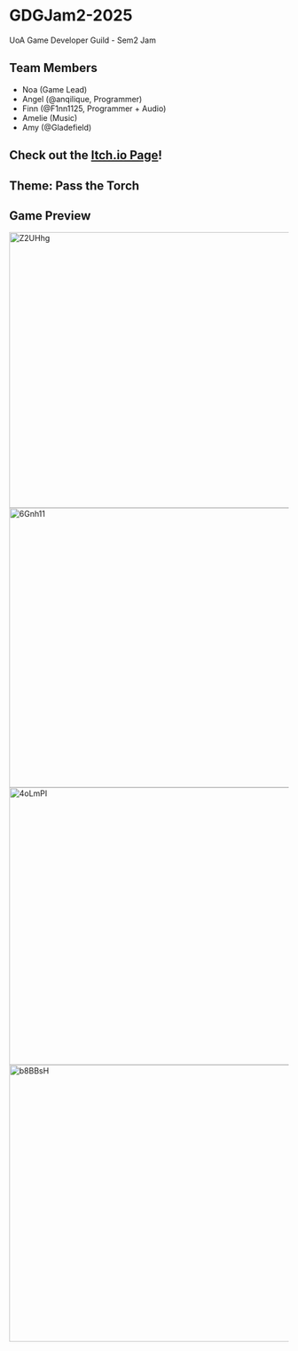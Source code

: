 # GDGJam2-2025
UoA Game Developer Guild - Sem2 Jam

## Team Members
- Noa (Game Lead)
- Angel (@anqilique, Programmer)
- Finn (@F1nn1125, Programmer + Audio)
- Amelie (Music)
- Amy (@Gladefield)

## Check out the [Itch.io Page](https://anqilique.itch.io/unamed-cats-game)!
## Theme: Pass the Torch


## Game Preview
<img width="899" height="496" alt="Z2UHhg" src="https://github.com/user-attachments/assets/d486a583-7f08-47f7-9471-9cc267d2e26c" />
<img width="904" height="503" alt="6Gnh11" src="https://github.com/user-attachments/assets/a1a3347c-63b5-4de8-883b-e5ab366f28ce" />
<img width="914" height="499" alt="4oLmPI" src="https://github.com/user-attachments/assets/2b3ff4c1-9623-421e-904b-0866b20ca0c3" />
<img width="889" height="498" alt="b8BBsH" src="https://github.com/user-attachments/assets/ad5b586e-1078-46ff-bae5-43ec2ced052a" />

